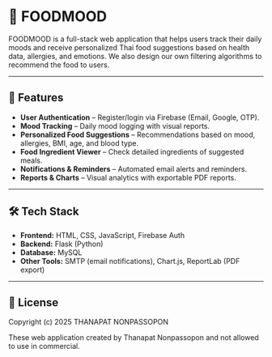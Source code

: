 # 🍲 FOODMOOD  

FOODMOOD is a full-stack web application that helps users track their daily moods and receive personalized Thai food suggestions based on health data, allergies, and emotions. We also design our own filtering algorithms to recommend the food to users.

---

## 🚀 Features  
-  **User Authentication** – Register/login via Firebase (Email, Google, OTP).  
-  **Mood Tracking** – Daily mood logging with visual reports.  
-  **Personalized Food Suggestions** – Recommendations based on mood, allergies, BMI, age, and blood type.  
-  **Food Ingredient Viewer** – Check detailed ingredients of suggested meals.  
-  **Notifications & Reminders** – Automated email alerts and reminders.  
-  **Reports & Charts** – Visual analytics with exportable PDF reports.  

---

## 🛠️ Tech Stack  
- **Frontend:** HTML, CSS, JavaScript, Firebase Auth  
- **Backend:** Flask (Python)  
- **Database:** MySQL  
- **Other Tools:** SMTP (email notifications), Chart.js, ReportLab (PDF export)  

---

## 📜 License  
Copyright (c) 2025 THANAPAT NONPASSOPON

These web application created by Thanapat Nonpassopon and not allowed to use in commercial.
